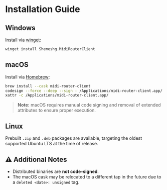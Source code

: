# Installation Guide

## Windows

Install via [winget](https://learn.microsoft.com/en-us/windows/package-manager/winget/):

```cmd
winget install Shemeshg.MidiRouterClient
```

## macOS

Install via [Homebrew](https://brew.sh/):

```bash
brew install --cask midi-router-client
codesign --force --deep --sign - /Applications/midi-router-client.app/
xattr -c /Applications/midi-router-client.app/
```

> **Note:** macOS requires manual code signing and removal of extended attributes to ensure proper execution.

## Linux

Prebuilt `.zip` and `.deb` packages are available, targeting the oldest supported Ubuntu LTS at the time of release.

## ⚠️ Additional Notes

- Distributed binaries are **not code-signed**.
- The macOS cask may be relocated to a different tap in the future due to a `deleted <date>: unsigned` tag.
